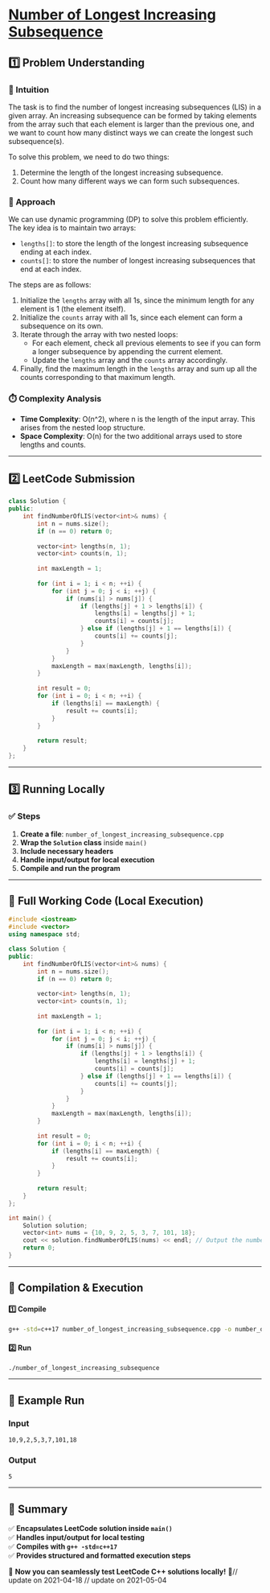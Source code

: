 # **[Number of Longest Increasing Subsequence](https://leetcode.com/problems/number-of-longest-increasing-subsequence/description/)**  

## **1️⃣ Problem Understanding**  
### **📌 Intuition**  
The task is to find the number of longest increasing subsequences (LIS) in a given array. An increasing subsequence can be formed by taking elements from the array such that each element is larger than the previous one, and we want to count how many distinct ways we can create the longest such subsequence(s).  

To solve this problem, we need to do two things:
1. Determine the length of the longest increasing subsequence.
2. Count how many different ways we can form such subsequences.

### **🚀 Approach**  
We can use dynamic programming (DP) to solve this problem efficiently. The key idea is to maintain two arrays:
- `lengths[]`: to store the length of the longest increasing subsequence ending at each index.
- `counts[]`: to store the number of longest increasing subsequences that end at each index.

The steps are as follows:
1. Initialize the `lengths` array with all 1s, since the minimum length for any element is 1 (the element itself).
2. Initialize the `counts` array with all 1s, since each element can form a subsequence on its own.
3. Iterate through the array with two nested loops:
   - For each element, check all previous elements to see if you can form a longer subsequence by appending the current element.
   - Update the `lengths` array and the `counts` array accordingly.
4. Finally, find the maximum length in the `lengths` array and sum up all the counts corresponding to that maximum length.

### **⏱️ Complexity Analysis**  
- **Time Complexity**: O(n^2), where n is the length of the input array. This arises from the nested loop structure.
- **Space Complexity**: O(n) for the two additional arrays used to store lengths and counts.

---  

## **2️⃣ LeetCode Submission**  
```cpp
class Solution {
public:
    int findNumberOfLIS(vector<int>& nums) {
        int n = nums.size();
        if (n == 0) return 0;
        
        vector<int> lengths(n, 1);
        vector<int> counts(n, 1);
        
        int maxLength = 1;
        
        for (int i = 1; i < n; ++i) {
            for (int j = 0; j < i; ++j) {
                if (nums[i] > nums[j]) {
                    if (lengths[j] + 1 > lengths[i]) {
                        lengths[i] = lengths[j] + 1;
                        counts[i] = counts[j];
                    } else if (lengths[j] + 1 == lengths[i]) {
                        counts[i] += counts[j];
                    }
                }
            }
            maxLength = max(maxLength, lengths[i]);
        }
        
        int result = 0;
        for (int i = 0; i < n; ++i) {
            if (lengths[i] == maxLength) {
                result += counts[i];
            }
        }
        
        return result;
    }
};  
```  

---  

## **3️⃣ Running Locally**  
### **✅ Steps**  
1. **Create a file**: `number_of_longest_increasing_subsequence.cpp`  
2. **Wrap the `Solution` class** inside `main()`  
3. **Include necessary headers**  
4. **Handle input/output for local execution**  
5. **Compile and run the program**  

---  

## **📝 Full Working Code (Local Execution)**  
```cpp
#include <iostream>
#include <vector>
using namespace std;

class Solution {
public:
    int findNumberOfLIS(vector<int>& nums) {
        int n = nums.size();
        if (n == 0) return 0;
        
        vector<int> lengths(n, 1);
        vector<int> counts(n, 1);
        
        int maxLength = 1;
        
        for (int i = 1; i < n; ++i) {
            for (int j = 0; j < i; ++j) {
                if (nums[i] > nums[j]) {
                    if (lengths[j] + 1 > lengths[i]) {
                        lengths[i] = lengths[j] + 1;
                        counts[i] = counts[j];
                    } else if (lengths[j] + 1 == lengths[i]) {
                        counts[i] += counts[j];
                    }
                }
            }
            maxLength = max(maxLength, lengths[i]);
        }
        
        int result = 0;
        for (int i = 0; i < n; ++i) {
            if (lengths[i] == maxLength) {
                result += counts[i];
            }
        }
        
        return result;
    }
};

int main() {
    Solution solution;
    vector<int> nums = {10, 9, 2, 5, 3, 7, 101, 18};
    cout << solution.findNumberOfLIS(nums) << endl; // Output the number of LIS
    return 0;
}
```  

---  

## **🔧 Compilation & Execution**  
#### **1️⃣ Compile**  
```bash
g++ -std=c++17 number_of_longest_increasing_subsequence.cpp -o number_of_longest_increasing_subsequence
```  

#### **2️⃣ Run**  
```bash
./number_of_longest_increasing_subsequence
```  

---  

## **🎯 Example Run**  
### **Input**  
```
10,9,2,5,3,7,101,18
```  
### **Output**  
```
5
```  

---  

## **📌 Summary**  
✅ **Encapsulates LeetCode solution inside `main()`**  
✅ **Handles input/output for local testing**  
✅ **Compiles with `g++ -std=c++17`**  
✅ **Provides structured and formatted execution steps**  

🚀 **Now you can seamlessly test LeetCode C++ solutions locally!** 🚀// update on 2021-04-18
// update on 2021-05-04
